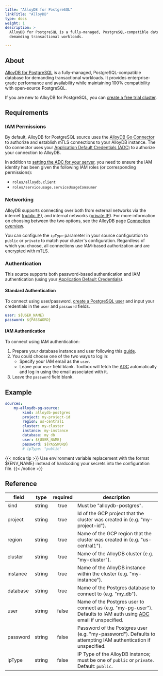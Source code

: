```yaml
---
title: "AlloyDB for PostgreSQL"
linkTitle: "AlloyDB"
type: docs
weight: 1
description: >
  AlloyDB for PostgreSQL is a fully-managed, PostgreSQL-compatible database for 
  demanding transactional workloads.

---
```


## About

[AlloyDB for PostgreSQL][alloydb-docs] is a fully-managed, PostgreSQL-compatible
database for demanding transactional workloads. It provides enterprise-grade
performance and availability while maintaining 100% compatibility with
open-source PostgreSQL.

If you are new to AlloyDB for PostgreSQL, you can [create a free trial
cluster][alloydb-free-trial].

[alloydb-docs]: https://cloud.google.com/alloydb/docs
[alloydb-free-trial]: https://cloud.google.com/alloydb/docs/create-free-trial-cluster

## Requirements

### IAM Permissions

By default, AlloyDB for PostgreSQL source uses the [AlloyDB Go
Connector][alloydb-go-conn] to authorize and establish mTLS connections to your
AlloyDB instance. The Go connector uses your [Application Default Credentials
(ADC)][adc] to authorize your connection to AlloyDB.

In addition to [setting the ADC for your server][set-adc], you need to ensure
the IAM identity has been given the following IAM roles (or corresponding
permissions):

- `roles/alloydb.client`
- `roles/serviceusage.serviceUsageConsumer`

[alloydb-go-conn]: https://github.com/GoogleCloudPlatform/alloydb-go-connector
[adc]: https://cloud.google.com/docs/authentication#adc
[set-adc]: https://cloud.google.com/docs/authentication/provide-credentials-adc

### Networking

AlloyDB supports connecting over both from external networks via the internet
([public IP][public-ip]), and internal networks ([private IP][private-ip]).
For more information on choosing between the two options, see the AlloyDB page
[Connection overview][conn-overview].

You can configure the `ipType` parameter in your source configuration to
`public` or `private` to match your cluster's configuration. Regardless of which
you choose, all connections use IAM-based authorization and are encrypted with
mTLS.

[private-ip]: https://cloud.google.com/alloydb/docs/private-ip
[public-ip]: https://cloud.google.com/alloydb/docs/connect-public-ip
[conn-overview]: https://cloud.google.com/alloydb/docs/connection-overview

### Authentication

This source supports both password-based authentication and IAM
authentication (using your [Application Default Credentials][adc]).

#### Standard Authentication

To connect using user/password, [create
a PostgreSQL user][alloydb-users] and input your credentials in the `user` and
`password` fields.

```yaml
user: ${USER_NAME}
password: ${PASSWORD}
```

#### IAM Authentication

To connect using IAM authentication:

1. Prepare your database instance and user following this [guide][iam-guide].
2. You could choose one of the two ways to log in:
    - Specify your IAM email as the `user`.
    - Leave your `user` field blank. Toolbox
            will fetch the [ADC][adc] automatically and log in using the email associated with it.
3. Leave the `password` field blank.

[iam-guide]: https://cloud.google.com/alloydb/docs/database-users/manage-iam-auth
[alloydb-users]: https://cloud.google.com/alloydb/docs/database-users/about

## Example

```yaml
sources:
    my-alloydb-pg-source:
        kind: alloydb-postgres
        project: my-project-id
        region: us-central1
        cluster: my-cluster
        instance: my-instance
        database: my_db
        user: ${USER_NAME}
        password: ${PASSWORD}
        # ipType: "public"
```

{{< notice tip >}}
Use environment variable replacement with the format ${ENV_NAME}
instead of hardcoding your secrets into the configuration file.
{{< /notice >}}

## Reference

| **field** | **type** | **required** | **description**                                                                                                          |
|-----------|:--------:|:------------:|--------------------------------------------------------------------------------------------------------------------------|
| kind      |  string  |     true     | Must be "alloydb-postgres".                                                                                              |
| project   |  string  |     true     | Id of the GCP project that the cluster was created in (e.g. "my-project-id").                                            |
| region    |  string  |     true     | Name of the GCP region that the cluster was created in (e.g. "us-central1").                                             |
| cluster   |  string  |     true     | Name of the AlloyDB cluster (e.g. "my-cluster").                                                                         |
| instance  |  string  |     true     | Name of the AlloyDB instance within the cluster (e.g. "my-instance").                                                    |
| database  |  string  |     true     | Name of the Postgres database to connect to (e.g. "my_db").                                                              |
| user      |  string  |    false     | Name of the Postgres user to connect as (e.g. "my-pg-user"). Defaults to IAM auth using [ADC][adc] email if unspecified. |
| password  |  string  |    false     | Password of the Postgres user (e.g. "my-password"). Defaults to attempting IAM authentication if unspecified.            |
| ipType    |  string  |    false     | IP Type of the AlloyDB instance; must be one of `public` or `private`. Default: `public`.                                |
